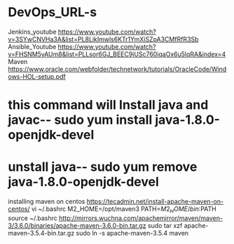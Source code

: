 # DevOps_URL-s
Jenkins_youtube
https://www.youtube.com/watch?v=3SYwCNVHa3A&list=PL8LikImwls6KTr1YmXiSZpA3CMfRfR3Sb
Ansible_Youtube
https://www.youtube.com/watch?v=FHSNM5yAUm8&list=PLLsor6GJ_BEEC9jUSc760iqaOx6u5lqRA&index=4
Maven
https://www.oracle.com/webfolder/technetwork/tutorials/OracleCode/Windows-HOL-setup.pdf

this command will Install java and javac--
sudo yum install java-1.8.0-openjdk-devel
==============================================

unstall java--
sudo yum remove java-1.8.0-openjdk-devel
=============================================
installing maven on centos
https://tecadmin.net/install-apache-maven-on-centos/
vi  ~/.bashrc
M2_HOME=/opt/maven3
PATH=$M2_HOME/bin:$PATH
source ~/.bashrc
http://mirrors.wuchna.com/apachemirror/maven/maven-3/3.6.0/binaries/apache-maven-3.6.0-bin.tar.gz
sudo tar xzf apache-maven-3.5.4-bin.tar.gz
sudo ln -s apache-maven-3.5.4 maven
